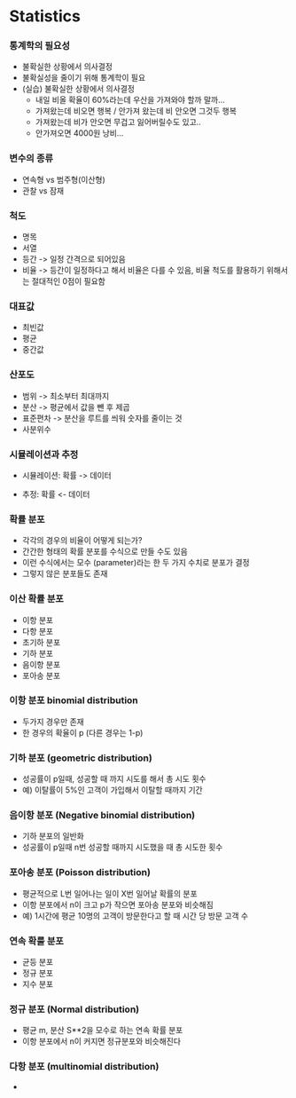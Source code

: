 # Statistics #

### 통계학의 필요성 
- 불확실한 상황에서 의사결정 
- 불확실성을 줄이기 위해 통계학이 필요
- (실습) 불확실한 상황에서 의사결정
    - 내일 비올 확율이 60%라는데 우산을 가져와야 할까 말까...  
    - 가져왔는데 비오면 행복 / 안가져 왔는데 비 안오면 그것두 행복
    - 가져왔는데 비가 안오면 무겁고 잃어버릴수도 있고..
    - 안가져오면 4000원 낭비...
### 변수의 종류 ###
- 연속형 vs 범주형(이산형)
- 관찰 vs 잠재 
### 척도 ###
- 명목 
- 서열
- 등간 -> 일정 간격으로 되어있음
- 비율 -> 등간이 일정하다고 해서 비율은 다를 수 있음, 비율 척도를 활용하기 위해서는 절대적인 0점이 필요함 
### 대표값 ###
- 최빈값
- 평균
- 중간값
### 산포도 ###
- 범위 -> 최소부터 최대까지
- 분산 -> 평균에서 값을 뺀 후 제곱
- 표준편차 -> 분산을 루트를 씌워 숫자를 줄이는 것
- 사분위수

### 시뮬레이션과 추정 ### 
- 시뮬레이션: 확률 -> 데이터 
* 추정: 확률 <- 데이터 

### 확률 분포 ###
- 각각의 경우의 비율이 어떻게 되는가?
- 간간한 형태의 확률 분포를 수식으로 만들 수도 있음 
- 이런 수식에서는 모수 (parameter)라는 한 두 가지 수치로 분포가 결정 
- 그렇지 않은 분포들도 존재

### 이산 확률 분포 ###
- 이항 분포 
- 다항 분포 
- 초기하 분포 
- 기하 분포 
- 음이항 분포 
- 포아송 분포

### 이항 분포 binomial distribution ###
- 두가지 경우만 존재 
- 한 경우의 확율이 p (다른 경우는 1-p)

### 기하 분포 (geometric distribution) ###
- 성공률이 p일때, 성공할 때 까지 시도를 해서 총 시도 횟수 
- 예) 이탈률이 5%인 고객이 가입해서 이탈할 때까지 기간 

### 음이항 분포 (Negative binomial distribution)
- 기하 분포의 일반화
- 성공률이 p일때 n번 성공할 때까지 시도했을 때 총 시도한 횟수 

### 포아송 분포 (Poisson distribution) ###
- 평균적으로 L번 일어나는 일이 X번 일어날 확률의 분포 
- 이항 분포에서 n이 크고 p가 작으면 포아송 분포와 비슷해짐 
- 예) 1시간에 평균 10명의 고객이 방문한다고 할 때 시간 당 방문 고객 수 

### 연속 확룰 분포 ###
- 균등 분포 
- 정규 분포 
- 지수 분포 

### 정규 분포 (Normal distribution)
- 평균 m, 분산 S**2을 모수로 하는 연속 확률 분포
- 이항 분포에서 n이 커지면 정규분포와 비슷해진다

### 다항 분포 (multinomial distribution)
- 